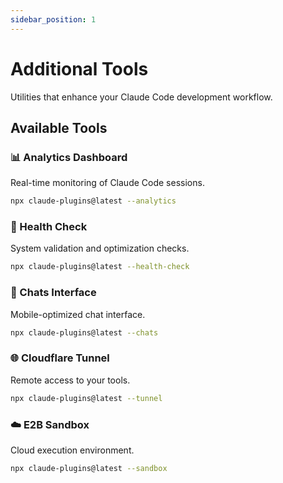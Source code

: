 ```yaml
---
sidebar_position: 1
---
```


# Additional Tools

Utilities that enhance your Claude Code development workflow.

## Available Tools

### 📊 Analytics Dashboard
Real-time monitoring of Claude Code sessions.
```bash
npx claude-plugins@latest --analytics
```

### 🏥 Health Check  
System validation and optimization checks.
```bash
npx claude-plugins@latest --health-check
```

### 💬 Chats Interface
Mobile-optimized chat interface.
```bash
npx claude-plugins@latest --chats
```

### 🌐 Cloudflare Tunnel
Remote access to your tools.
```bash
npx claude-plugins@latest --tunnel
```

### ☁️ E2B Sandbox
Cloud execution environment.
```bash
npx claude-plugins@latest --sandbox
```